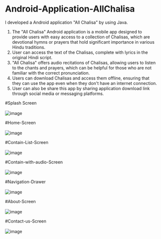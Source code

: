 # Android-Application-AllChalisa
I developed a Android application "All Chalisa" by using Java.

1. The "All Chalisa" Android application is a mobile app designed to provide users with easy access to a collection of Chalisas, which are devotional hymns or prayers that hold significant importance in various Hindu traditions.
2. User can access the text of the Chalisas, complete with lyrics in the original Hindi script.
3. "All Chalisa" offers audio recitations of Chalisas, allowing users to listen to the chants and prayers, which can be helpful for those who are not familiar with the correct pronunciation.
4. Users can download Chalisas and access them offline, ensuring that they can use the app even when they don't have an internet connection.
5. User can also be share this app by sharing application download link through social media or messaging platforms.

#Splash Screen <br><br>
![image](https://github.com/Ayush-Gupta5/Android-Application-AllChalisa/assets/143918681/f62645d8-e27c-4fd3-8726-1632d9fb3865)




#Home-Screen<br><br>
![image](https://github.com/Ayush-Gupta5/Android-Application-AllChalisa/assets/143918681/1763af5c-1cb3-4467-b3e8-6dfa224a1910)




#Contain-List-Screen<br><br>
![image](https://github.com/Ayush-Gupta5/Android-Application-AllChalisa/assets/143918681/fd5ce92d-abec-4686-b1ea-7beb5953910a)




#Contain-with-audio-Screen<br><br>
![image](https://github.com/Ayush-Gupta5/Android-Application-AllChalisa/assets/143918681/82856e37-615f-49e9-b478-e64fbb0f9be6)



#Navigation-Drawer<br><br>
![image](https://github.com/Ayush-Gupta5/Android-Application-AllChalisa/assets/143918681/34521c1e-50c2-4f61-adf7-c63581db0893)




#About-Screen<br><br>
![image](https://github.com/Ayush-Gupta5/Android-Application-AllChalisa/assets/143918681/773f1798-b94f-4788-9398-3fce0a602982)




#Contact-us-Screen<br><br>
![image](https://github.com/Ayush-Gupta5/Android-Application-AllChalisa/assets/143918681/b83855d8-5a4a-4ad5-a0c1-9fefe2b3a5a6)










